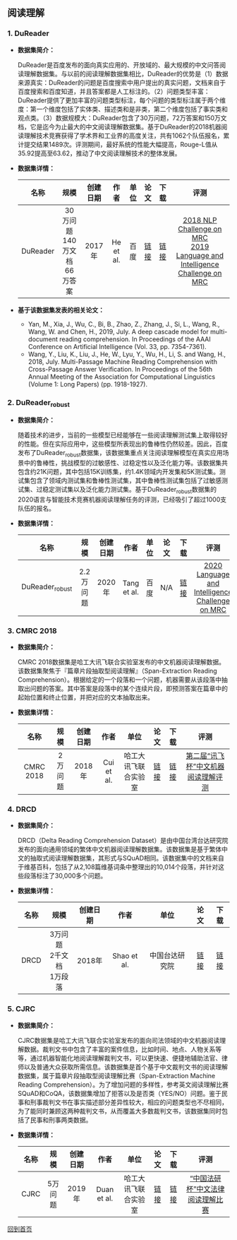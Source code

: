 &nbsp;
## 阅读理解

### 1. DuReader
- <strong>数据集简介：</strong>

    DuReader是百度发布的面向真实应用的、开放域的、最大规模的中文问答阅读理解数据集。与以前的阅读理解数据集相比，DuReader的优势是（1）数据来源真实：DuReader的问题是百度搜索中用户提出的真实问题，文档来自于百度搜索和百度知道，并且答案都是人工标注的。（2）问题类型丰富：DuReader提供了更加丰富的问题类型标注，每个问题的类型标注属于两个维度：第一个维度包括了实体类、描述类和是非类，第二个维度包括了事实类和观点类。（3）数据规模大：DuReader包含了30万问题，72万答案和150万文档，它是迄今为止最大的中文阅读理解数据集。基于DuReader的2018机器阅读理解技术竞赛获得了学术界和工业界的高度关注，共有1062个队伍报名，累计提交结果1489次。评测期间，最好系统的性能大幅提高，Rouge-L值从35.92提高至63.62，推动了中文阅读理解技术的整体发展。

- <strong>数据集详情：</strong>

    |  名称 | 规模 | 创建日期 | 作者 | 单位 | 论文 | 下载 | 评测 |
    | :---: | :---:| :---: | :---: | :---: | :---: | :---: | :---: |
    | DuReader | 30万问题<br>140万文档<br>66万答案 | 2017年 | He et al. | 百度 | [链接](https://www.aclweb.org/anthology/W18-2605.pdf) | [链接](https://ai.baidu.com/broad/introduction?dataset=dureader)| [2018 NLP Challenge on MRC](http://mrc2018.cipsc.org.cn/)<br> [2019 Language and Intelligence Challenge on MRC](http://lic2019.ccf.org.cn/) |

- <strong>基于该数据集发表的相关论文：</strong>
    - Yan, M., Xia, J., Wu, C., Bi, B., Zhao, Z., Zhang, J., Si, L., Wang, R., Wang, W. and Chen, H., 2019, July. A deep cascade model for multi-document reading comprehension. In Proceedings of the AAAI Conference on Artificial Intelligence (Vol. 33, pp. 7354-7361).
    - Wang, Y., Liu, K., Liu, J., He, W., Lyu, Y., Wu, H., Li, S. and Wang, H., 2018, July. Multi-Passage Machine Reading Comprehension with Cross-Passage Answer Verification. In Proceedings of the 56th Annual Meeting of the Association for Computational Linguistics (Volume 1: Long Papers) (pp. 1918-1927).


### 2. DuReader<sub>robust</sub>
- <strong>数据集简介：</strong>

    随着技术的进步，当前的一些模型已经能够在一些阅读理解测试集上取得较好的性能。但在实际应用中，这些模型所表现出的鲁棒性仍然较差。因此，百度发布了DuReader<sub>robust</sub>数据集，该数据集重点关注阅读理解模型在真实应用场景中的鲁棒性，挑战模型的过敏感性、过稳定性以及泛化能力等。该数据集共包含约21K问题，其中包括15K训练集，约1.4K领域内开发集和5K测试集。测试集包含了领域内测试集和鲁棒性测试集，其中鲁棒性测试集包括了过敏感测试集、过稳定测试集以及泛化能力测试集。基于DuReader<sub>robust</sub>数据集的2020语言与智能技术竞赛机器阅读理解任务的评测，已经吸引了超过1000支队伍的报名。

- <strong>数据集详情：</strong>

    |  名称 | 规模 | 创建日期 | 作者 | 单位 | 论文 | 下载 | 评测 |
    | :---: | :---:| :---: | :---: | :---: | :---: | :---: | :---: |
    | DuReader<sub>robust</sub> | 2.2万问题 | 2020年 | Tang et al. | 百度 | N/A | [链接](https://github.com/PaddlePaddle/Research/tree/master/NLP/DuReader-Robust-BASELINE)| [2020 Language and Intelligence Challenge on MRC](http://lic2020.cipsc.org.cn/) |


### 3. CMRC 2018
- <strong>数据集简介：</strong>

    CMRC 2018数据集是哈工大讯飞联合实验室发布的中文机器阅读理解数据。该数据集聚焦于『篇章片段抽取型阅读理解』（Span-Extraction Reading Comprehension）。根据给定的一个段落和一个问题，机器需要从该段落中抽取出问题的答案。其中答案是段落中的某个连续片段，即预测答案在篇章中的起始位置和终止位置，并把对应的文本抽取出来。

- <strong>数据集详情：</strong>

    |  名称 | 规模 | 创建日期 | 作者 | 单位 | 论文 | 下载 | 评测 |
    | :---: | :---:| :---: | :---: | :---: | :---: | :---: | :---: |
    | CMRC 2018 | 2万问题 | 2018年 | Cui et al. | 哈工大讯飞联合实验室 | [链接](https://www.aclweb.org/anthology/D19-1600.pdf) | [链接](https://github.com/ymcui/cmrc2018)| [第二届“讯飞杯”中文机器阅读理解评测](https://hfl-rc.github.io/cmrc2018/) |


### 4. DRCD
- <strong>数据集简介：</strong>

    DRCD（Delta Reading Comprehension Dataset）是由中国台湾台达研究院发布的面向通用领域的繁体中文机器阅读理解数据集。该数据集是基于繁体中文的抽取式阅读理解数据集，其形式与SQuAD相同。该数据集中的文档来自于维基百科，包括了从2,108篇维基词条中整理出的10,014个段落，并针对这些段落标注了30,000多个问题。

- <strong>数据集详情：</strong>

    |  名称 | 规模 | 创建日期 | 作者 | 单位 | 论文 | 下载 | 
    | :---: | :---:| :---: | :---: | :---: | :---: | :---: | 
    | DRCD | 3万问题<br>2千文档<br>1万段落 | 2018年 | Shao et al. | 中国台达研究院 | [链接](https://arxiv.org/pdf/1806.00920.pdf) | [链接](https://github.com/DRCKnowledgeTeam/DRCD)| 


### 5. CJRC
- <strong>数据集简介：</strong>

    CJRC数据集是哈工大讯飞联合实验室发布的面向司法领域的中文机器阅读理解数据。裁判文书中包含了丰富的案件信息，比如时间、地点、人物关系等等，通过机器智能化地阅读理解裁判文书，可以更快速、便捷地辅助法官、律师以及普通大众获取所需信息。该数据集是首个基于中文裁判文书的阅读理解数据集，属于篇章片段抽取型阅读理解比赛（Span-Extraction Machine Reading Comprehension）。为了增加问题的多样性，参考英文阅读理解比赛SQuAD和CoQA，该数据集增加了拒答以及是否类（YES/NO）问题。鉴于民事和刑事裁判文书在事实描述部分差异性较大，相应的问题类型也不尽相同，为了能同时兼顾这两种裁判文书，从而覆盖大多数裁判文书，该数据集同时包括了民事和刑事两类数据。

- <strong>数据集详情：</strong>

    |  名称 | 规模 | 创建日期 | 作者 | 单位 | 论文 | 下载 | 评测 |
    | :---: | :---:| :---: | :---: | :---: | :---: | :---: | :---: |
    | CJRC | 5万问题 | 2019年 | Duan et al. | 哈工大讯飞联合实验室 | [链接](https://arxiv.org/pdf/1912.09156.pdf) | [链接](https://github.com/china-ai-law-challenge/CAIL2019/tree/master/%E9%98%85%E8%AF%BB%E7%90%86%E8%A7%A3)| [“中国法研杯”中文法律阅读理解比赛](http://cail.cipsc.org.cn) |


[回到首页](/dataset.html)
